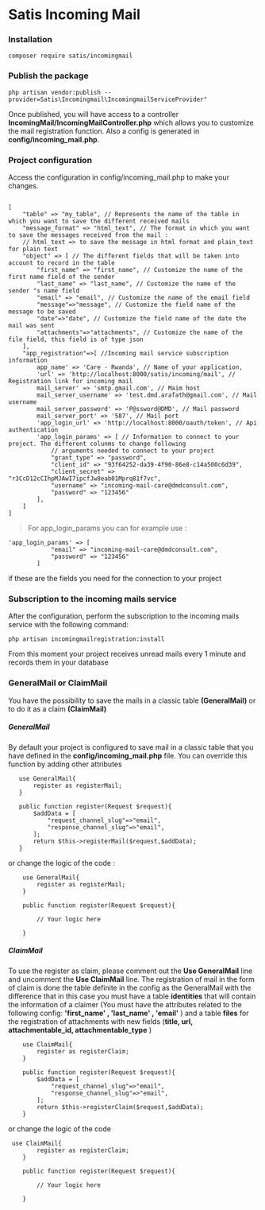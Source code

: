 # Satis Incoming Mail
### Installation 

```console
composer require satis/incomingmail 
```

### Publish the package
```console
php artisan vendor:publish --provider=Satis\Incomingmail\IncomingmailServiceProvider"
```
Once published, you will have access to a controller 
**IncomingMail/IncomingMailController.php** which allows you to customize the 
mail registration function. Also a config is generated in **config/incoming_mail.php**.

### Project configuration
Access the configuration in config/incoming_mail.php to make your changes. 
```console

[
    "table" => "my_table", // Represents the name of the table in which you want to save the different received mails
    "message_format" => "html_text", // The format in which you want to save the messages received from the mail :
    // html_text => to save the message in html format and plain_text for plain text
    "object" => [ // The different fields that will be taken into account to record in the table
        "first_name" => "first_name", // Customize the name of the first name field of the sender
        "last_name" => "last_name", // Customize the name of the sender "s name field
        "email" => "email", // Customize the name of the email field
        "message"=>"message", // Customize the field name of the message to be saved
        "date"=>"date", // Customize the field name of the date the mail was sent
        "attachments"=>"attachments", // Customize the name of the file field, this field is of type json
    ],
    "app_registration"=>[ //Incoming mail service subscription information
        app_name' => 'Care - Rwanda', // Name of your application,
        'url' => 'http://localhost:8000/satis/incoming/mail', // Registration link for incoming mail
        mail_server' => 'smtp.gmail.com', // Maim host
        mail_server_username' => 'test.dmd.arafath@gmail.com', // Mail username
        mail_server_password' => 'P@ssword@DMD', // Mail password
        mail_server_port' => '587', // Mail port
        'app_login_url' => 'http://localhost:8000/oauth/token', // Api authentication
        'app_login_params' => [ // Information to connect to your project. The different colunms to change following
            // arguments needed to connect to your project
            "grant_type" => "password",
            "client_id" => "93f64252-da39-4f90-86e8-c14a500c6d39",
            "client_secret" => "r3CcD12cCIhpMJAwI7ipcfJw8eab01Mprq81f7vc",
            "username" => "incoming-mail-care@dmdconsult.com",
            "password" => "123456"
        ],
    ]
]
```
>For app_login_params you can for example use :
```console
'app_login_params' => [
            "email" => "incoming-mail-care@dmdconsult.com",
            "password" => "123456"
        ]
```

if these are the fields you need for the connection to your project

### Subscription to the incoming mails service
After the configuration, perform the subscription to the incoming mails service with the following command: 
```console
php artisan incomingmailregistration:install
```
From this moment your project receives unread mails every 1 minute and records them in your database

### GeneralMail or ClaimMail

You have the possibility to save the mails in a classic table
 **(GeneralMail)** or to do it as a claim **(ClaimMail)**

##### GeneralMail
By default your project is configured to save mail in a classic 
table that you have defined in the **config/incoming_mail.php** file.
You can override this function by adding other attributes
 ```console
	use GeneralMail{
        register as registerMail;
    }

    public function register(Request $request){
        $addData = [
            "request_channel_slug"=>"email",
            "response_channel_slug"=>"email",
        ];
        return $this->registerMail($request,$addData);
    } 
```
or change the logic of the code :  
```console
    use GeneralMail{
        register as registerMail;
    }

    public function register(Request $request){
        
        // Your logic here

    } 
```

##### ClaimMail
To use the register as claim, please comment out the **Use GeneralMail** 
line and uncomment the **Use ClaimMail** line.
The registration of mail in the form of claim is done the table 
definite in the config as the GeneralMail with the difference that in 
this case you must have a table **identities** that will contain the information
 of a claimer (You must have the attributes related to the 
 following config: **'first_name' , 'last_name' , 'email'** ) and a 
 table **files** for the registration of attachments with new 
 fields (**title, url, attachmentable_id, attachmentable_type** )

```console
	use ClaimMail{
        register as registerClaim;
    }

    public function register(Request $request){
        $addData = [
            "request_channel_slug"=>"email",
            "response_channel_slug"=>"email",
        ];
        return $this->registerClaim($request,$addData);
    } 
```

or change the logic of the code

```console
 use ClaimMail{
        register as registerClaim;
    }

    public function register(Request $request){
        
        // Your logic here

    } 
```

